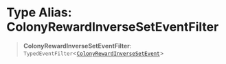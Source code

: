 # Type Alias: ColonyRewardInverseSetEventFilter

> **ColonyRewardInverseSetEventFilter**: `TypedEventFilter`\<[`ColonyRewardInverseSetEvent`](ColonyRewardInverseSetEvent.md)\>
